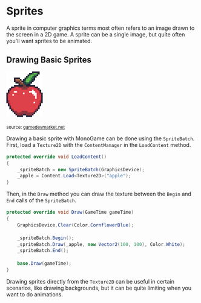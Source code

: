 # Sprites

A sprite in computer graphics terms most often refers to an image drawn to the screen in a 2D game. A sprite can be a single image, but quite often you'll want sprites to be animated.

## Drawing Basic Sprites

![apple](images/sprites/apple.png)

<small>source: [gamedevmarket.net](https://www.gamedevmarket.net/asset/icons-food-9999/?ally=yJRl98tX)</small>

Drawing a basic sprite with MonoGame can be done using the `SpriteBatch`. First, load a `Texture2D` with the `ContentManager` in the `LoadContent` method.

```cs
protected override void LoadContent()
{
    _spriteBatch = new SpriteBatch(GraphicsDevice);
    _apple = Content.Load<Texture2D>("apple");
}
```

Then, in the `Draw` method you can draw the texture between the `Begin` and `End` calls of the `SpriteBatch`.

```cs
protected override void Draw(GameTime gameTime)
{
    GraphicsDevice.Clear(Color.CornflowerBlue);

    _spriteBatch.Begin();
    _spriteBatch.Draw(_apple, new Vector2(100, 100), Color.White);
    _spriteBatch.End();

    base.Draw(gameTime);
}

```

Drawing sprites directly from the `Texture2D` can be useful in certain scenarios, like drawing backgrounds, but it can be quite limiting when you want to do animations.
